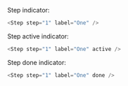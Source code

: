Step indicator:

```js
<Step step="1" label="One" />
```

Step active indicator:

```js
<Step step="1" label="One" active />
```

Step done indicator:

```js
<Step step="1" label="One" done />
```
